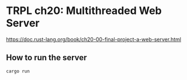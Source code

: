 # TRPL ch20: Multithreaded Web Server

https://doc.rust-lang.org/book/ch20-00-final-project-a-web-server.html

## How to run the server

`cargo run`
